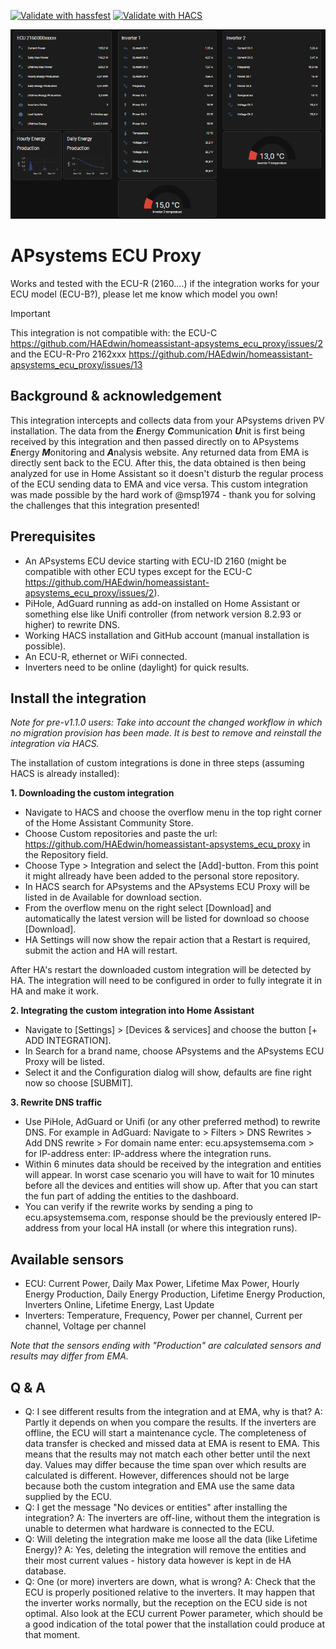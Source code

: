 [![Validate with hassfest](https://github.com/HAEdwin/homeassistant-apsystems_ecu_proxy/actions/workflows/hassfest.yaml/badge.svg)](https://github.com/HAEdwin/homeassistant-apsystems_ecu_proxy/actions/workflows/hassfest.yaml)
[![Validate with HACS](https://github.com/HAEdwin/homeassistant-apsystems_ecu_proxy/actions/workflows/validatewithhacs.yml/badge.svg)](https://github.com/HAEdwin/homeassistant-apsystems_ecu_proxy/actions/workflows/validatewithhacs.yml)

![Home Assistant Dashboard](https://github.com/HAEdwin/homeassistant-apsystems_ecu_proxy/blob/main/Capture.PNG)
# APsystems ECU Proxy
Works and tested with the ECU-R (2160....) if the integration works for your ECU model (ECU-B?), please let me know which model you own!

> [!IMPORTANT]
> This integration is not compatible with:
> the ECU-C https://github.com/HAEdwin/homeassistant-apsystems_ecu_proxy/issues/2 and the ECU-R-Pro 2162xxx https://github.com/HAEdwin/homeassistant-apsystems_ecu_proxy/issues/13

## Background & acknowledgement
This integration intercepts and collects data from your APsystems driven PV installation. 
The data from the ***E***nergy ***C***ommunication ***U***nit is first being received by this integration and then passed directly on to APsystems ***E***nergy ***M***onitoring and ***A***nalysis website.
Any returned data from EMA is directly sent back to the ECU. After this, the data obtained is then being analyzed for use in Home Assistant so it doesn't disturb the regular process of the ECU sending data to EMA and vice versa.
This custom integration was made possible by the hard work of @msp1974 - thank you for solving the challenges that this integration presented!

## Prerequisites
- An APsystems ECU device starting with ECU-ID 2160 (might be compatible with other ECU types except for the ECU-C https://github.com/HAEdwin/homeassistant-apsystems_ecu_proxy/issues/2).
- PiHole, AdGuard running as add-on installed on Home Assistant or something else like Unifi controller (from network version 8.2.93 or higher) to rewrite DNS.
- Working HACS installation and GitHub account (manual installation is possible).
- An ECU-R, ethernet or WiFi connected.
- Inverters need to be online (daylight) for quick results.

## Install the integration
_Note for pre-v1.1.0 users:
Take into account the changed workflow in which no migration provision has been made.
It is best to remove and reinstall the integration via HACS._

The installation of custom integrations is done in three steps (assuming HACS is already installed):

**1. Downloading the custom integration**
- Navigate to HACS and choose the overflow menu in the top right corner of the Home Assistant Community Store.
- Choose Custom repositories and paste the url: https://github.com/HAEdwin/homeassistant-apsystems_ecu_proxy in the Repository field.
- Choose Type > Integration and select the [Add]-button.
From this point it might allready have been added to the personal store repository.
- In HACS search for APsystems and the APsystems ECU Proxy will be listed in de Available for download section.
- From the overflow menu on the right select [Download] and automatically the latest version will be listed for download so choose [Download].
- HA Settings will now show the repair action that a Restart is required, submit the action and HA will restart.

After HA's restart the downloaded custom integration will be detected by HA.
The integration will need to be configured in order to fully integrate it in HA and make it work.

**2. Integrating the custom integration into Home Assistant**
- Navigate to [Settings] > [Devices & services] and choose the button [+ ADD INTEGRATION].
- In Search for a brand name, choose APsystems and the APsystems ECU Proxy will be listed.
- Select it and the Configuration dialog will show, defaults are fine right now so choose [SUBMIT].

**3. Rewrite DNS traffic**
- Use PiHole, AdGuard or Unifi (or any other preferred method) to rewrite DNS. For example in AdGuard: Navigate to > Filters > DNS Rewrites > Add DNS rewrite > For domain name enter: ecu.apsystemsema.com > for IP-address enter: IP-address where the integration runs.
- Within 6 minutes data should be received by the integration and entities will appear. In worst case scenario you will have to wait for 10 minutes before all the devices and entities will show up. After that you can start the fun part of adding the entities to the dashboard.
- You can verify if the rewrite works by sending a ping to ecu.apsystemsema.com, response should be the previously entered IP-address from your local HA install (or where this integration runs).

## Available sensors
- ECU: Current Power, Daily Max Power, Lifetime Max Power, Hourly Energy Production, Daily Energy Production, Lifetime Energy Production, Inverters Online, Lifetime Energy, Last Update
- Inverters: Temperature, Frequency, Power per channel, Current per channel, Voltage per channel

_Note that the sensors ending with "Production" are calculated sensors and results may differ from EMA._

## Q & A
- Q: I see different results from the integration and at EMA, why is that?
A: Partly it depends on when you compare the results. If the inverters are offline, the ECU will start a maintenance cycle. The completeness of data transfer is checked and missed data at EMA is resent to EMA. This means that the results may not match each other better until the next day. Values ​​may differ because the time span over which results are calculated is different. However, differences should not be large because both the custom integration and EMA use the same data supplied by the ECU.
- Q: I get the message "No devices or entities" after installing the integration?
A: The inverters are off-line, without them the integration is unable to determen what hardware is connected to the ECU.
- Q: Will deleting the integration make me loose all the data (like Lifetime Energy)?
A: Yes, deleting the integration will remove the entities and their most current values - history data however is kept in de HA database.
- Q: One (or more) inverters are down, what is wrong?
A: Check that the ECU is properly positioned relative to the inverters. It may happen that the inverter works normally, but the reception on the ECU side is not optimal. Also look at the ECU current Power parameter, which should be a good indication of the total power that the installation could produce at that moment.
